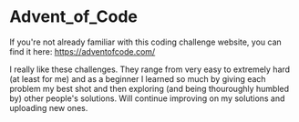 # Advent_of_Code

If you're not already familiar with this coding challenge website, you can find it here: https://adventofcode.com/

I really like these challenges. They range from very easy to extremely hard (at least for me) and as a beginner I learned so much by giving each problem my best shot and then exploring (and being thouroughly humbled by) other people's solutions. 
Will continue improving on my solutions and uploading new ones.
